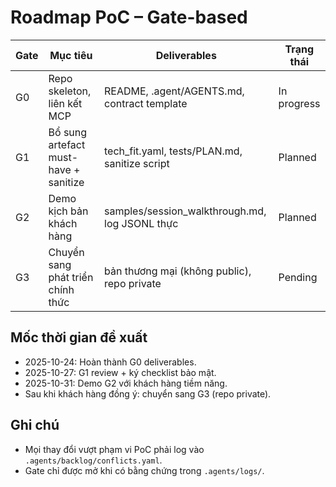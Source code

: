 # Roadmap PoC – Gate-based

| Gate | Mục tiêu | Deliverables | Trạng thái |
| --- | --- | --- | --- |
| G0 | Repo skeleton, liên kết MCP | README, .agent/AGENTS.md, contract template | In progress |
| G1 | Bổ sung artefact must-have + sanitize | tech_fit.yaml, tests/PLAN.md, sanitize script | Planned |
| G2 | Demo kịch bản khách hàng | samples/session_walkthrough.md, log JSONL thực | Planned |
| G3 | Chuyển sang phát triển chính thức | bản thương mại (không public), repo private | Pending |

## Mốc thời gian đề xuất
- 2025-10-24: Hoàn thành G0 deliverables.
- 2025-10-27: G1 review + ký checklist bảo mật.
- 2025-10-31: Demo G2 với khách hàng tiềm năng.
- Sau khi khách hàng đồng ý: chuyển sang G3 (repo private).

## Ghi chú
- Mọi thay đổi vượt phạm vi PoC phải log vào `.agents/backlog/conflicts.yaml`.
- Gate chỉ được mở khi có bằng chứng trong `.agents/logs/`.
